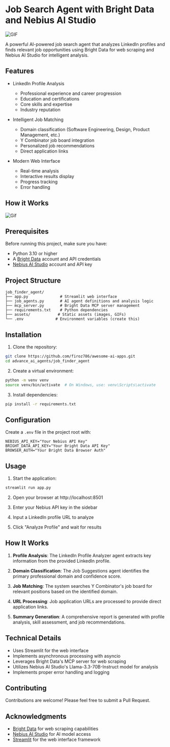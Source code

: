 # Job Search Agent with Bright Data and Nebius AI Studio

![GIF](./assets/job-search.gif)

A powerful AI-powered job search agent that analyzes LinkedIn profiles and finds relevant job opportunities using Bright Data for web scraping and Nebius AI Studio for intelligent analysis.

## Features

- LinkedIn Profile Analysis

  - Professional experience and career progression
  - Education and certifications
  - Core skills and expertise
  - Industry reputation

- Intelligent Job Matching

  - Domain classification (Software Engineering, Design, Product Management, etc.)
  - Y Combinator job board integration
  - Personalized job recommendations
  - Direct application links

- Modern Web Interface
  - Real-time analysis
  - Interactive results display
  - Progress tracking
  - Error handling

## How it Works

![Gif](./assets/job-search-agent.gif)

## Prerequisites

Before running this project, make sure you have:

- Python 3.10 or higher
- A [Bright Data](https://brightdata.com/) account and API credentials
- [Nebius AI Studio](https://studio.nebius.com/) account and API key

## Project Structure

```
job_finder_agent/
├── app.py              # Streamlit web interface
├── job_agents.py       # AI agent definitions and analysis logic
├── mcp_server.py       # Bright Data MCP server management
├── requirements.txt    # Python dependencies
├── assets/            # Static assets (images, GIFs)
└── .env              # Environment variables (create this)
```

## Installation

1. Clone the repository:

```bash
git clone https://github.com/firoz786/awesome-ai-apps.git
cd advance_ai_agents/job_finder_agent
```

2. Create a virtual environment:

```bash
python -m venv venv
source venv/bin/activate  # On Windows, use: venv\Scripts\activate
```

3. Install dependencies:

```bash
pip install -r requirements.txt
```

## Configuration

Create a `.env` file in the project root with:

```
NEBIUS_API_KEY="Your Nebius API Key"
BRIGHT_DATA_API_KEY="Your Bright Data API Key"
BROWSER_AUTH="Your Bright Data Browser Auth"
```

## Usage

1. Start the application:

```bash
streamlit run app.py
```

2. Open your browser at http://localhost:8501

3. Enter your Nebius API key in the sidebar

4. Input a LinkedIn profile URL to analyze

5. Click "Analyze Profile" and wait for results

## How It Works

1. **Profile Analysis**: The LinkedIn Profile Analyzer agent extracts key information from the provided LinkedIn profile.

2. **Domain Classification**: The Job Suggestions agent identifies the primary professional domain and confidence score.

3. **Job Matching**: The system searches Y Combinator's job board for relevant positions based on the identified domain.

4. **URL Processing**: Job application URLs are processed to provide direct application links.

5. **Summary Generation**: A comprehensive report is generated with profile analysis, skill assessment, and job recommendations.

## Technical Details

- Uses Streamlit for the web interface
- Implements asynchronous processing with asyncio
- Leverages Bright Data's MCP server for web scraping
- Utilizes Nebius AI Studio's Llama-3.3-70B-Instruct model for analysis
- Implements proper error handling and logging

## Contributing

Contributions are welcome! Please feel free to submit a Pull Request.

## Acknowledgments

- [Bright Data](https://brightdata.com/) for web scraping capabilities
- [Nebius AI Studio](https://studio.nebius.com/) for AI model access
- [Streamlit](https://streamlit.io/) for the web interface framework
